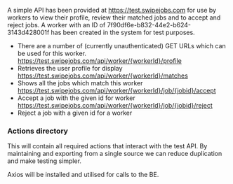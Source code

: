A simple API has been provided at https://test.swipejobs.com for use by workers to view their profile, review
their matched jobs and to accept and reject jobs.
A worker with an ID of 7f90df6e-b832-44e2-b624-3143d428001f has been created in the system for test
purposes.

- There are a number of (currently unauthenticated) GET URLs which can be used for this worker.
  https://test.swipejobs.com/api/worker/{workerId}/profile
- Retrieves the user profile for display
  https://test.swipejobs.com/api/worker/{workerId}/matches
- Shows all the jobs which match this worker
  https://test.swipejobs.com/api/worker/{workerId}/job/{jobid}/accept
- Accept a job with the given id for worker
  https://test.swipejobs.com/api/worker/{workerId}/job/{jobid}/reject
- Reject a job with a given id for a worker

### Actions directory

This will contain all required actions that interact with the test API. By maintaining and exporting from a single source we can reduce duplication and make testing simpler.

Axios will be installed and utilised for calls to the BE.
